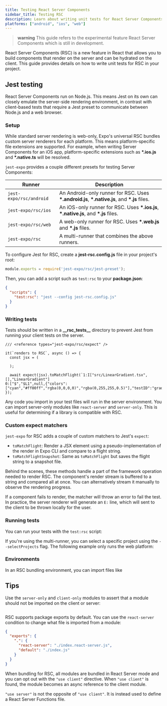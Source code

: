 ```yaml
---
title: Testing React Server Components
sidebar_title: Testing RSC
description: Learn about writing unit tests for React Server Components in Expo.
platforms: ["android", "ios", "web"]
---
```


> **warning** This guide refers to the experimental feature React Server Components which is still in development.

React Server Components (RSC) is a new feature in React that allows you to build components that render on the server and can be hydrated on the client. This guide provides details on how to write unit tests for RSC in your project.

## Jest testing

React Server Components run on Node.js. This means Jest on its own can closely emulate the server-side rendering environment, in contrast with client-based tests that require a Jest preset to communicate between Node.js and a web browser.

### Setup

While standard server rendering is web-only, Expo's universal RSC bundles custom server renderers for each platform. This means platform-specific file extensions are supported. For example, when writing Server Components for an iOS app, platform-specific extensions such as **\*.ios.js** and **\*.native.ts** will be resolved.

`jest-expo` provides a couple different presets for testing Server Components:

| Runner                  | Description                                                                                    |
| ----------------------- | ---------------------------------------------------------------------------------------------- |
| `jest-expo/rsc/android` | An Android-only runner for RSC. Uses **\*.android.js**, **\*.native.js**, and **\*.js** files. |
| `jest-expo/rsc/ios`     | An iOS-only runner for RSC. Uses **\*.ios.js**, **\*.native.js**, and **\*.js** files.         |
| `jest-expo/rsc/web`     | A web-only runner for RSC. Uses **\*.web.js** and **\*.js** files.                             |
| `jest-expo/rsc`         | A multi-runner that combines the above runners.                                                |

To configure Jest for RSC, create a **jest-rsc.config.js** file in your project's root:

```js jest-rsc.config.js
module.exports = require('jest-expo/rsc/jest-preset');
```

Then, you can add a script such as `test:rsc` to your **package.json**:

```json package.json
{
  "scripts": {
    "test:rsc": "jest --config jest-rsc.config.js"
  }
}
```

### Writing tests

Tests should be written in a **\_\_rsc_tests\_\_** directory to prevent Jest from running your client tests on the server.

```tsx __rsc_tests__/my-component.test.ts
/// <reference types="jest-expo/rsc/expect" />

it(`renders to RSC`, async () => {
  const jsx = (
    
  );

  await expect(jsx).toMatchFlight(`1:I["src/LinearGradient.tsx",[],"LinearGradient"]
0:["$","$L1",null,{"colors":["cyan","#ff00ff","rgba(0,0,0,0)","rgba(0,255,255,0.5)"],"testID":"gradient"},null]`);
});
```

Any code you import in your test files will run in the server environment. You can import server-only modules like `react-server` and `server-only`. This is useful for determining if a library is compatible with RSC.

### Custom expect matchers

`jest-expo` for RSC adds a couple of custom matchers to Jest's `expect`:

- `toMatchFlight`: Render a JSX element using a pseudo-implementation of the render in Expo CLI and compare to a flight string.
- `toMatchFlightSnapshot`: Same as `toMatchFlight` but saves the flight string to a snapshot file.

Behind the scenes, these methods handle a part of the framework operation needed to render RSC. The component's render stream is buffered to a string and compared all at once. You can alternatively stream it manually to observe the rendering progress.

If a component fails to render, the matcher will throw an error to fail the test. In practice, the server renderer will generate an `E:` line, which will sent to the client to be thrown locally for the user.

### Running tests

You can run your tests with the `test:rsc` script:

If you're using the multi-runner, you can select a specific project using the `--selectProjects` flag. The following example only runs the web platform:

### Environments

In an RSC bundling environment, you can import files like

## Tips

Use the `server-only` and `client-only` modules to assert that a module should not be imported on the client or server:

```js my-module.js

```

RSC supports package exports by default. You can use the `react-server` condition to change what file is imported from a module:

```json package.json
{
  "exports": {
    ".": {
      "react-server": "./index.react-server.js",
      "default": "./index.js"
    }
  }
}
```

When bundling for RSC, all modules are bundled in React Server mode and you can opt out with the `"use client"` directive. When `"use client"` is found, the module becomes an async reference to the client module.

`"use server"` is not the opposite of `"use client"`. It is instead used to define a React Server Functions file.